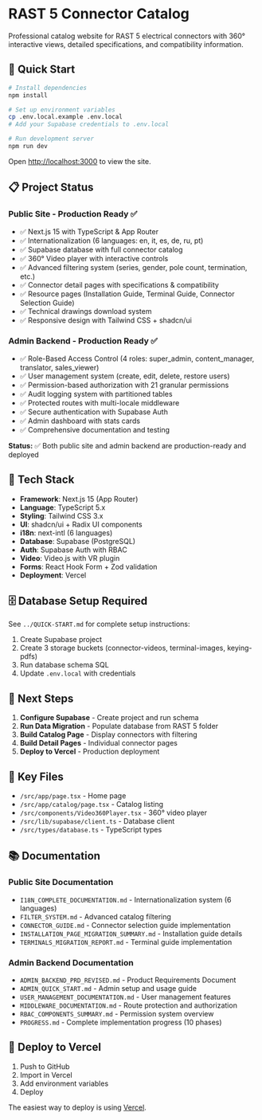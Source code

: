 # RAST 5 Connector Catalog

Professional catalog website for RAST 5 electrical connectors with 360° interactive views, detailed specifications, and compatibility information.

## 🚀 Quick Start

```bash
# Install dependencies
npm install

# Set up environment variables
cp .env.local.example .env.local
# Add your Supabase credentials to .env.local

# Run development server
npm run dev
```

Open [http://localhost:3000](http://localhost:3000) to view the site.

## 📋 Project Status

### Public Site - Production Ready ✅
- ✅ Next.js 15 with TypeScript & App Router
- ✅ Internationalization (6 languages: en, it, es, de, ru, pt)
- ✅ Supabase database with full connector catalog
- ✅ 360° Video player with interactive controls
- ✅ Advanced filtering system (series, gender, pole count, termination, etc.)
- ✅ Connector detail pages with specifications & compatibility
- ✅ Resource pages (Installation Guide, Terminal Guide, Connector Selection Guide)
- ✅ Technical drawings download system
- ✅ Responsive design with Tailwind CSS + shadcn/ui

### Admin Backend - Production Ready ✅
- ✅ Role-Based Access Control (4 roles: super_admin, content_manager, translator, sales_viewer)
- ✅ User management system (create, edit, delete, restore users)
- ✅ Permission-based authorization with 21 granular permissions
- ✅ Audit logging system with partitioned tables
- ✅ Protected routes with multi-locale middleware
- ✅ Secure authentication with Supabase Auth
- ✅ Admin dashboard with stats cards
- ✅ Comprehensive documentation and testing

**Status:** ✅ Both public site and admin backend are production-ready and deployed

## 🔧 Tech Stack

- **Framework**: Next.js 15 (App Router)
- **Language**: TypeScript 5.x
- **Styling**: Tailwind CSS 3.x
- **UI**: shadcn/ui + Radix UI components
- **i18n**: next-intl (6 languages)
- **Database**: Supabase (PostgreSQL)
- **Auth**: Supabase Auth with RBAC
- **Video**: Video.js with VR plugin
- **Forms**: React Hook Form + Zod validation
- **Deployment**: Vercel

## 🗄️ Database Setup Required

See `../QUICK-START.md` for complete setup instructions:

1. Create Supabase project
2. Create 3 storage buckets (connector-videos, terminal-images, keying-pdfs)
3. Run database schema SQL
4. Update `.env.local` with credentials

## 🎯 Next Steps

1. **Configure Supabase** - Create project and run schema
2. **Run Data Migration** - Populate database from RAST 5 folder
3. **Build Catalog Page** - Display connectors with filtering
4. **Build Detail Pages** - Individual connector pages
5. **Deploy to Vercel** - Production deployment

## 📁 Key Files

- `/src/app/page.tsx` - Home page
- `/src/app/catalog/page.tsx` - Catalog listing
- `/src/components/Video360Player.tsx` - 360° video player
- `/src/lib/supabase/client.ts` - Database client
- `/src/types/database.ts` - TypeScript types

## 📚 Documentation

### Public Site Documentation
- `I18N_COMPLETE_DOCUMENTATION.md` - Internationalization system (6 languages)
- `FILTER_SYSTEM.md` - Advanced catalog filtering
- `CONNECTOR_GUIDE.md` - Connector selection guide implementation
- `INSTALLATION_PAGE_MIGRATION_SUMMARY.md` - Installation guide details
- `TERMINALS_MIGRATION_REPORT.md` - Terminal guide implementation

### Admin Backend Documentation
- `ADMIN_BACKEND_PRD_REVISED.md` - Product Requirements Document
- `ADMIN_QUICK_START.md` - Admin setup and usage guide
- `USER_MANAGEMENT_DOCUMENTATION.md` - User management features
- `MIDDLEWARE_DOCUMENTATION.md` - Route protection and authorization
- `RBAC_COMPONENTS_SUMMARY.md` - Permission system overview
- `PROGRESS.md` - Complete implementation progress (10 phases)

## 🚢 Deploy to Vercel

1. Push to GitHub
2. Import in Vercel
3. Add environment variables
4. Deploy

The easiest way to deploy is using [Vercel](https://vercel.com/new).
